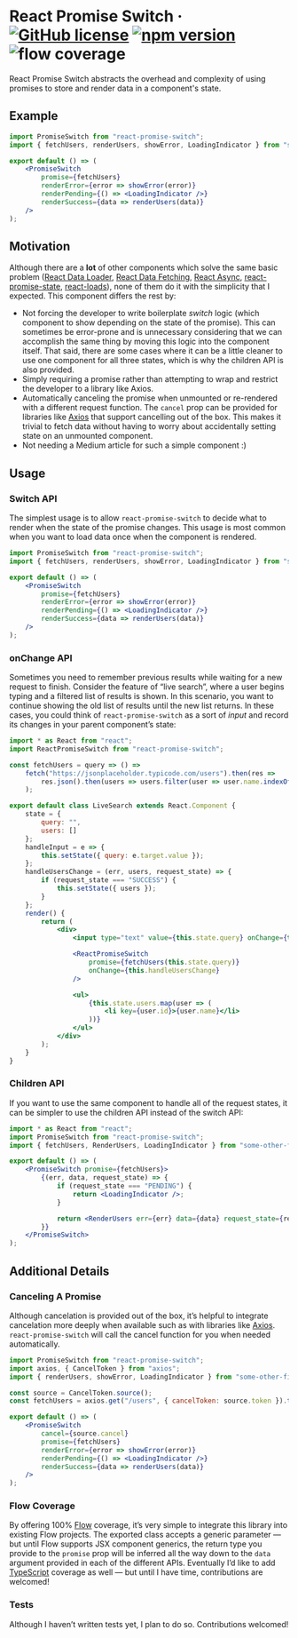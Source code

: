 # React Promise Switch &middot; [![GitHub license](https://img.shields.io/badge/license-MIT-blue.svg)](https://github.com/erictooth/react-promise-switch/blob/master/LICENSE) [![npm version](https://img.shields.io/npm/v/react-promise-switch.svg)](https://www.npmjs.com/package/react-promise-switch) ![flow coverage](https://img.shields.io/badge/flow--coverage-100%25-brightgreen.svg)

React Promise Switch abstracts the overhead and complexity of using promises to store and render data in a component's state.

## Example

```jsx
import PromiseSwitch from "react-promise-switch";
import { fetchUsers, renderUsers, showError, LoadingIndicator } from "some-other-file";

export default () => (
    <PromiseSwitch
        promise={fetchUsers}
        renderError={error => showError(error)}
        renderPending={() => <LoadingIndicator />}
        renderSuccess={data => renderUsers(data)}
    />
);
```

## Motivation

Although there are a **lot** of other components which solve the same basic problem ([React Data Loader](https://github.com/lucasconstantino/react-data-loader), [React Data Fetching](https://github.com/CharlesMangwa/react-data-fetching), [React Async](https://github.com/ghengeveld/react-async), [react-promise-state](https://github.com/MichalSzorad/react-promise-state), [react-loads](https://github.com/jxom/react-loads)), none of them do it with the simplicity that I expected. This component differs the rest by:

-   Not forcing the developer to write boilerplate _switch_ logic (which component to show depending on the state of the promise). This can sometimes be error-prone and is unnecessary considering that we can accomplish the same thing by moving this logic into the component itself. That said, there are some cases where it can be a little cleaner to use one component for all three states, which is why the children API is also provided.
-   Simply requiring a promise rather than attempting to wrap and restrict the developer to a library like Axios.
-   Automatically canceling the promise when unmounted or re-rendered with a different request function. The `cancel` prop can be provided for libraries like [Axios](https://github.com/axios/axios/blob/master/README.md#cancellation) that support cancelling out of the box. This makes it trivial to fetch data without having to worry about accidentally setting state on an unmounted component.
-   Not needing a Medium article for such a simple component :)

## Usage

### Switch API

The simplest usage is to allow `react-promise-switch` to decide what to render when the state of the promise changes. This usage is most common when you want to load data once when the component is rendered.

```jsx
import PromiseSwitch from "react-promise-switch";
import { fetchUsers, renderUsers, showError, LoadingIndicator } from "some-other-file";

export default () => (
    <PromiseSwitch
        promise={fetchUsers}
        renderError={error => showError(error)}
        renderPending={() => <LoadingIndicator />}
        renderSuccess={data => renderUsers(data)}
    />
);
```

### onChange API

Sometimes you need to remember previous results while waiting for a new request to finish. Consider the feature of “live search”, where a user begins typing and a filtered list of results is shown. In this scenario, you want to continue showing the old list of results until the new list returns. In these cases, you could think of `react-promise-switch` as a sort of _input_ and record its changes in your parent component’s state:

```jsx
import * as React from "react";
import ReactPromiseSwitch from "react-promise-switch";

const fetchUsers = query => () =>
    fetch("https://jsonplaceholder.typicode.com/users").then(res =>
        res.json().then(users => users.filter(user => user.name.indexOf(query) !== -1))
    );

export default class LiveSearch extends React.Component {
    state = {
        query: "",
        users: []
    };
    handleInput = e => {
        this.setState({ query: e.target.value });
    };
    handleUsersChange = (err, users, request_state) => {
        if (request_state === "SUCCESS") {
            this.setState({ users });
        }
    };
    render() {
        return (
            <div>
                <input type="text" value={this.state.query} onChange={this.handleInput} />

                <ReactPromiseSwitch
                    promise={fetchUsers(this.state.query)}
                    onChange={this.handleUsersChange}
                />

                <ul>
                    {this.state.users.map(user => (
                        <li key={user.id}>{user.name}</li>
                    ))}
                </ul>
            </div>
        );
    }
}
```

### Children API

If you want to use the same component to handle all of the request states, it can be simpler to use the children API instead of the switch API:

```jsx
import * as React from "react";
import PromiseSwitch from "react-promise-switch";
import { fetchUsers, RenderUsers, LoadingIndicator } from "some-other-file";

export default () => (
    <PromiseSwitch promise={fetchUsers}>
        {(err, data, request_state) => {
            if (request_state === "PENDING") {
                return <LoadingIndicator />;
            }

            return <RenderUsers err={err} data={data} request_state={request_state} />;
        }}
    </PromiseSwitch>
);
```

## Additional Details

### Canceling A Promise

Although cancelation is provided out of the box, it’s helpful to integrate cancelation more deeply when available such as with libraries like [Axios](https://github.com/axios/axios/blob/master/README.md#cancellation). `react-promise-switch` will call the cancel function for you when needed automatically.

```jsx
import PromiseSwitch from "react-promise-switch";
import axios, { CancelToken } from "axios";
import { renderUsers, showError, LoadingIndicator } from "some-other-file";

const source = CancelToken.source();
const fetchUsers = axios.get("/users", { cancelToken: source.token }).then(res => res.data);

export default () => (
    <PromiseSwitch
        cancel={source.cancel}
        promise={fetchUsers}
        renderError={error => showError(error)}
        renderPending={() => <LoadingIndicator />}
        renderSuccess={data => renderUsers(data)}
    />
);
```

### Flow Coverage

By offering 100% [Flow](https://flow.org/) coverage, it’s very simple to integrate this library into existing Flow projects. The exported class accepts a generic parameter — but until Flow supports JSX component generics, the return type you provide to the `promise` prop will be inferred all the way down to the `data` argument provided in each of the different APIs. Eventually I’d like to add [TypeScript](https://www.typescriptlang.org/) coverage as well — but until I have time, contributions are welcomed!

### Tests

Although I haven’t written tests yet, I plan to do so. Contributions welcomed!
